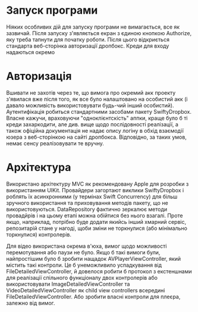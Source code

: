 Запуск програми
===============

Ніяких особливих дій для запуску програми не вимагається, все як зазвичай. Після запуску з'являється екран з єдиною кнопкою Authorize, яку треба тапнути для початку роботи. Після цього відкриється стандарта веб-сторінка авторизації дропбокс. Креди для входу надаються окремо

Авторизація
===========
Вшивати не захотів через те, що вимога про окремий акк проекту з'явилася вже після того, як все було налаштовано на особистий акк (і давало можливість використовувати будь-чий інший особистий). Аутентифікація робиться стандартними засобами пакету SwiftyDropbox. Власне кажучи, враховуючи "одноклієнтскість" аппки, краще було б ті креди захаркодити, але див. вище щодо послідовності реалізації, а також офіційна документація не надає опису логіну в обхід взаємодії юзера з веб-сторінкою на сайті дропбокса. Відповідно, за таких умов, немає сенсу реалізовувати те вручну.

Архітектура
===========
Використано архітектуру MVC як рекомендовану Apple для розробки з використанням UIKit. Провайдери загортают виклики SwiftyDropbox і роблять їх асинхронними (у термінах Swift Concurrency) для більш зручного використання та приховування методів пакету, що не використовуються. DataRepository фактично зеркалює методи провадйрів і на цьому етапі можна обійтися без нього взагалі. Проте якщо, наприклад, потрібно буде додати якийсь інший хмарний сервіс, репозитарій стане у нагоді, щоби зміни не торкнулися (або мінімально торкнулися) контролерів.

Для відео використана окрема в'юха, вимог щодо можливості перемотування або паузи не було. Якщо б такі вимоги були, найпростішим було б зробити нащадок AVPlayerViewController, який містить такі контроли. Це б унеможливило успадкування від FileDetailedViewController, й довелося робити б протокол з екстеншнами для реалізації спільного функціоналу двох контролерів або використовувати ImageDetailedViewController та VideoDetailedViewController як child view controllers всередині FileDetailedViewController. Або зробити власні контроли для плеєра, залежно від вимог.
